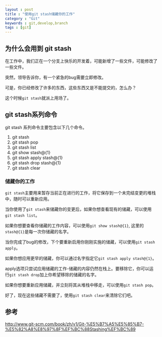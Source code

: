```yaml
---
layout : post
title : "使用git stash储藏你的工作"
category : "Git"
keywords : git,develop,branch
tags : [git]
---
```


## 为什么会用到 git stash

在工作中，我们正在一个分支上快乐的开发着，可能新增了一些文件，可能修改了一些文件。

突然，领导告诉你，有一个紧急的bug需要立即修改。

可是，你已经修改了许多的东西，这些东西又是不能提交的，怎么办？

这个时候`git stash`就派上用场了。

## git stash系列命令

git stash 系列命令主要包含以下几个命令。

 1. git stash
 2. git stash pop
 3. git stash list
 4. git show stash@{1}
 5. git stash apply stash@{1}
 6. git stash drop stash@{1}
 7. git stash clear

### 储藏你的工作

`git stash`主要用来暂存当前正在进行的工作，将它保存到一个未完结变更的堆栈中，随时可以重新应用。

当你使用了`git stash`来储藏你的变更后，如果你想查看现有的储藏，可以使用`git stash list`。

如果你想要查看你储藏的工作内容，可以使用`git show stash@{1}`, 这里的`stash@{1}`是每一次你储藏的名字。

当你完成了bug的修改，下个要重新启用你刚刚实施的储藏，可以使用`git stash apply`。

如果你想应用更早的储藏，你可以通过名字指定它`git stash apply stash@{1}`。

apply选项只尝试应用储藏的工作-储藏的内容仍然在栈上。要移除它，你可以运行`git stash drop`加上你希望移除的储藏的名字。

如果你想要重新应用储藏，并立刻将其从堆栈中移走，可以使用`git stash pop`。

好了，现在这些储藏不需要了，使用`git stash clear`来清除它们吧。

## 参考

<http://www.git-scm.com/book/zh/v1/Git-%E5%B7%A5%E5%85%B7-%E5%82%A8%E8%97%8F%EF%BC%88Stashing%EF%BC%89>

